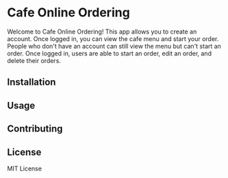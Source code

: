 # Cafe Online Ordering

Welcome to Cafe Online Ordering! This app allows you to create an account. Once logged in, you can view the cafe menu and start your order. People who don't have an account can still view the menu but can't start an order. Once logged in, users are able to start an order, edit an order, and delete their orders. 

## Installation




## Usage



## Contributing


## License
MIT License
```https://github.com/chayadeaver/cafe-online-ordering/blob/master/LICENSE
```